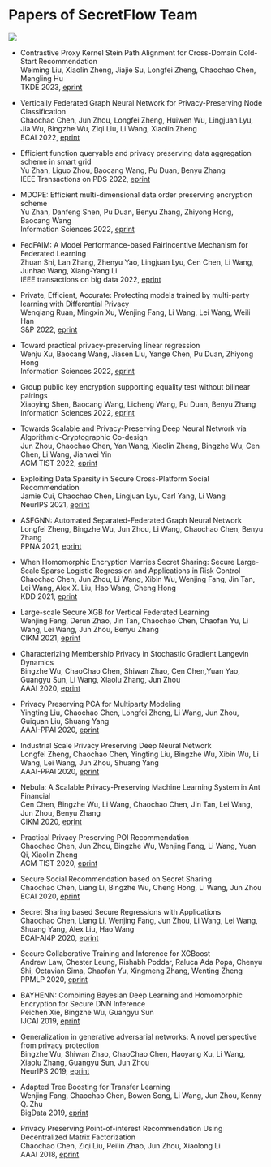 # Papers of SecretFlow Team

![](https://badgen.net/badge/:papers/:25/blue) 

- Contrastive Proxy Kernel Stein Path Alignment for Cross-Domain Cold-Start Recommendation  
Weiming Liu, Xiaolin Zheng, Jiajie Su, Longfei Zheng, Chaochao Chen, Mengling Hu  
TKDE 2023, [eprint](https://www.computer.org/csdl/journal/tk/5555/01/10005854/1JF3QJLStig)

- Vertically Federated Graph Neural Network for Privacy-Preserving Node Classification  
Chaochao Chen, Jun Zhou, Longfei Zheng, Huiwen Wu, Lingjuan Lyu, Jia Wu, Bingzhe Wu, Ziqi Liu, Li Wang, Xiaolin Zheng  
ECAI 2022,  [eprint](https://arxiv.org/pdf/2005.11903.pdf)

- Efficient function queryable and privacy preserving data aggregation scheme in smart grid  
Yu Zhan, Liguo Zhou, Baocang Wang, Pu Duan, Benyu Zhang  
IEEE Transactions on PDS 2022, [eprint](https://ieeexplore.ieee.org/abstract/document/9720954/authors#authors)

- MDOPE: Efficient multi-dimensional data order preserving encryption scheme  
Yu Zhan, Danfeng Shen, Pu Duan, Benyu Zhang, Zhiyong Hong, Baocang Wang  
Information Sciences 2022, [eprint](https://www.sciencedirect.com/science/article/abs/pii/S0020025522002006)

- FedFAIM: A Model Performance-based FairIncentive Mechanism for Federated Learning  
Zhuan Shi, Lan Zhang, Zhenyu Yao, Lingjuan Lyu, Cen Chen, Li Wang, Junhao Wang, Xiang-Yang Li  
IEEE transactions on big data 2022, [eprint](https://ieeexplore.ieee.org/document/9797864/authors#authors)

- Private, Efficient, Accurate: Protecting models trained by multi-party learning with Differential Privacy  
Wenqiang Ruan, Mingxin Xu, Wenjing Fang, Li Wang, Lei Wang, Weili Han  
S&P 2022, [eprint](https://arxiv.org/pdf/2208.08662.pdf)

- Toward practical privacy-preserving linear regression  
Wenju Xu, Baocang Wang, Jiasen Liu, Yange Chen, Pu Duan, Zhiyong Hong  
Information Sciences 2022, [eprint](https://www.sciencedirect.com/science/article/abs/pii/S0020025522002225)

- Group public key encryption supporting equality test without bilinear pairings  
Xiaoying Shen, Baocang Wang, Licheng Wang, Pu Duan, Benyu Zhang  
Information Sciences 2022, [eprint](https://www.sciencedirect.com/science/article/abs/pii/S0020025522004212)

- Towards Scalable and Privacy-Preserving Deep Neural Network via Algorithmic-Cryptographic Co-design  
Jun Zhou, Chaochao Chen, Yan Wang, Xiaolin Zheng, Bingzhe Wu, Cen Chen, Li Wang, Jianwei Yin  
ACM TIST 2022, [eprint](https://arxiv.org/pdf/2012.09364.pdf)

- Exploiting Data Sparsity in Secure Cross-Platform Social Recommendation  
Jamie Cui, Chaochao Chen, Lingjuan Lyu, Carl Yang, Li Wang  
NeurIPS 2021, [eprint](https://arxiv.org/pdf/2202.07253.pdf)

- ASFGNN: Automated Separated-Federated Graph Neural Network  
Longfei Zheng, Bingzhe Wu, Jun Zhou, Li Wang, Chaochao Chen, Benyu Zhang  
PPNA 2021, [eprint](https://arxiv.org/pdf/2011.03248.pdf)

- When Homomorphic Encryption Marries Secret Sharing: Secure Large-Scale Sparse Logistic Regression and Applications in Risk Control  
Chaochao Chen, Jun Zhou, Li Wang, Xibin Wu, Wenjing Fang, Jin Tan, Lei Wang, Alex X. Liu, Hao Wang, Cheng Hong  
KDD 2021, [eprint](https://arxiv.org/pdf/2008.08753.pdf)

- Large-scale Secure XGB for Vertical Federated Learning  
Wenjing Fang, Derun Zhao, Jin Tan, Chaochao Chen, Chaofan Yu, Li Wang, Lei Wang, Jun Zhou, Benyu Zhang  
CIKM 2021, [eprint](https://arxiv.org/pdf/2005.08479.pdf)

- Characterizing Membership Privacy in Stochastic Gradient Langevin Dynamics  
Bingzhe Wu, ChaoChao Chen, Shiwan Zhao, Cen Chen,Yuan Yao, Guangyu Sun, Li Wang, Xiaolu Zhang, Jun Zhou  
AAAI 2020, [eprint](https://arxiv.org/pdf/1910.02249.pdf)

- Privacy Preserving PCA for Multiparty Modeling  
Yingting Liu, Chaochao Chen, Longfei Zheng, Li Wang, Jun Zhou, Guiquan Liu, Shuang Yang  
AAAI-PPAI 2020, [eprint](https://arxiv.org/pdf/2002.02091.pdf)

- Industrial Scale Privacy Preserving Deep Neural Network  
Longfei Zheng, Chaochao Chen, Yingting Liu, Bingzhe Wu, Xibin Wu, Li Wang, Lei Wang, Jun Zhou, Shuang Yang  
AAAI-PPAI 2020, [eprint](https://arxiv.org/pdf/2003.05198.pdf)

- Nebula: A Scalable Privacy-Preserving Machine Learning System in Ant Financial  
Cen Chen, Bingzhe Wu, Li Wang, Chaochao Chen, Jin Tan, Lei Wang, Jun Zhou, Benyu Zhang  
CIKM 2020, [eprint](https://dl.acm.org/doi/abs/10.1145/3340531.3417418)

- Practical Privacy Preserving POI Recommendation  
Chaochao Chen, Jun Zhou, Bingzhe Wu, Wenjing Fang, Li Wang, Yuan Qi, Xiaolin Zheng  
ACM TIST 2020, [eprint](https://arxiv.org/pdf/2003.02834.pdf)

- Secure Social Recommendation based on Secret Sharing  
Chaochao Chen, Liang Li, Bingzhe Wu, Cheng Hong, Li Wang, Jun Zhou  
ECAI 2020, [eprint](https://arxiv.org/pdf/2002.02088.pdf)

- Secret Sharing based Secure Regressions with Applications  
Chaochao Chen, Liang Li, Wenjing Fang, Jun Zhou, Li Wang, Lei Wang, Shuang Yang, Alex Liu, Hao Wang  
ECAI-AI4P 2020, [eprint](https://arxiv.org/pdf/2004.04898.pdf)

- Secure Collaborative Training and Inference for XGBoost  
Andrew Law, Chester Leung, Rishabh Poddar, Raluca Ada Popa, Chenyu Shi, Octavian Sima, Chaofan Yu, Xingmeng Zhang, Wenting Zheng  
PPMLP 2020, [eprint](https://arxiv.org/pdf/2010.02524.pdf)

- BAYHENN: Combining Bayesian Deep Learning and Homomorphic Encryption for Secure DNN Inference  
Peichen Xie, Bingzhe Wu, Guangyu Sun  
IJCAI 2019, [eprint](https://arxiv.org/pdf/1906.00639.pdf)

- Generalization in generative adversarial networks: A novel perspective from privacy protection  
Bingzhe Wu, Shiwan Zhao, ChaoChao Chen, Haoyang Xu, Li Wang, Xiaolu Zhang, Guangyu Sun, Jun Zhou  
NeurIPS 2019, [eprint](https://arxiv.org/pdf/1908.07882.pdf)

- Adapted Tree Boosting for Transfer Learning  
Wenjing Fang, Chaochao Chen, Bowen Song, Li Wang, Jun Zhou, Kenny Q. Zhu  
BigData 2019, [eprint](https://arxiv.org/pdf/2002.11982.pdf)

- Privacy Preserving Point-of-interest Recommendation Using Decentralized Matrix Factorization  
Chaochao Chen, Ziqi Liu, Peilin Zhao, Jun Zhou, Xiaolong Li  
AAAI 2018, [eprint](https://arxiv.org/pdf/2003.05610.pdf)